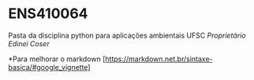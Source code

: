 # ENS410064

Pasta da disciplina python para aplicações ambientais UFSC
*Proprietário Edinei Coser*

*Para melhorar o markdown
[https://markdown.net.br/sintaxe-basica/#google_vignette]